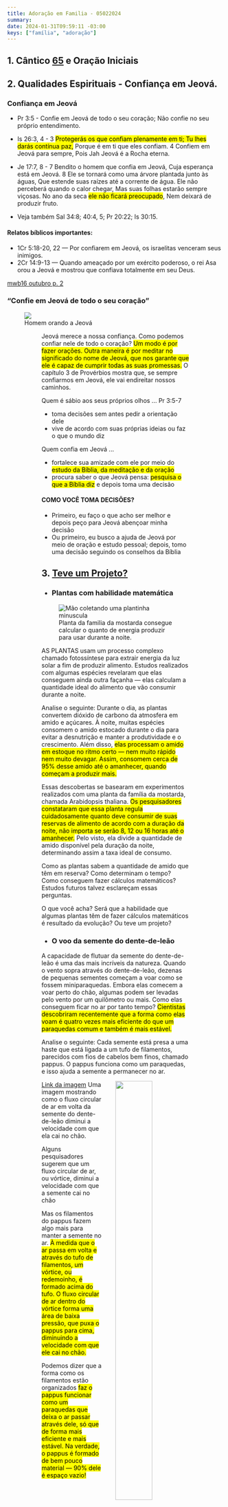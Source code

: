```yaml
---
title: Adoração em Familia - 05022024
summary:
date: 2024-01-31T09:59:11 -03:00
keys: ["família", "adoração"]
---
```


## 1. Cântico [65](https://wol.jw.org/pt/wol/d/r5/lp-t/1102016865) e Oração Iniciais

## 2. Qualidades Espirituais - Confiança em Jeová.

### Confiança em Jeová

- Pr 3:5 - Confie em Jeová de todo o seu coração; Não confie no seu próprio entendimento.

- Is 26:3, 4 - 3 <mark>Protegerás os que confiam plenamente em ti; Tu lhes darás contínua paz,</mark> Porque é em ti que eles confiam. 4 Confiem em Jeová para sempre, Pois Jah Jeová é a Rocha eterna.

- Je 17:7, 8 - 7 Bendito o homem que confia em Jeová, Cuja esperança está em Jeová. 8 Ele se tornará como uma árvore plantada junto às águas, Que estende suas raízes até a corrente de água. Ele não perceberá quando o calor chegar, Mas suas folhas estarão sempre viçosas. No ano da seca <mark>ele não ficará preocupado</mark>, Nem deixará de produzir fruto.

- Veja também Sal 34:8; 40:4, 5; Pr 20:22; Is 30:15.

#### Relatos bíblicos importantes:

- 1Cr 5:18-20, 22 — Por confiarem em Jeová, os israelitas venceram seus inimigos.
- 2Cr 14:9-13 — Quando ameaçado por um exército poderoso, o rei Asa orou a Jeová e mostrou que confiava totalmente em seu Deus.

[mwb16 outubro p. 2](https://wol.jw.org/pt/wol/d/r5/lp-t/202016364)

### “Confie em Jeová de todo o seu coração”

<figure> 
    <img src="https://wol.jw.org/pt/wol/mp/r5/lp-t/mwb16/2016/637">
    <figcaption>Homem orando a Jeová</figcaption>
<figure>

Jeová merece a nossa confiança. Como podemos confiar nele de todo o coração? <mark>Um modo é por fazer orações. Outra maneira é por meditar no significado do nome de Jeová, que nos garante que ele é capaz de cumprir todas as suas promessas.</mark> O capítulo 3 de Provérbios mostra que, se sempre confiarmos em Jeová, ele vai endireitar nossos caminhos.

Quem é sábio aos seus próprios olhos ...
Pr 3:5-7

- toma decisões sem antes pedir a orientação dele
- vive de acordo com suas próprias ideias ou faz o que o mundo diz

Quem confia em Jeová ...

- fortalece sua amizade com ele por meio do <mark>estudo da Bíblia, da meditação e da oração</mark>
- procura saber o que Jeová pensa: <mark>pesquisa o que a Bíblia diz</mark> e depois toma uma decisão

#### COMO VOCÊ TOMA DECISÕES?

- Primeiro, eu faço o que acho ser melhor e depois peço para Jeová abençoar minha decisão
- Ou primeiro, eu busco a ajuda de Jeová por meio de oração e estudo pessoal; depois, tomo uma decisão seguindo os conselhos da Bíblia

## 3. [Teve um Projeto?](https://www.jw.org/pt/ensinos-biblicos/ciencia/teve-um-projeto/)

- ### Plantas com habilidade matemática

<figure>
    <img src="https://cms-imgp.jw-cdn.org/img/p/102015408/univ/art/102015408_univ_lsr_lg.jpg" alt="Mão coletando uma plantinha minuscula">
    <figcaption>Planta da familia da mostarda consegue calcular o quanto de energia produzir para usar durante a noite.</figcaption>
</figure>

AS PLANTAS usam um processo complexo chamado fotossíntese para extrair energia da luz solar a fim de produzir alimento. Estudos realizados com algumas espécies revelaram que elas conseguem ainda outra façanha — elas calculam a quantidade ideal do alimento que vão consumir durante a noite.

Analise o seguinte: Durante o dia, as plantas convertem dióxido de carbono da atmosfera em amido e açúcares. À noite, muitas espécies consomem o amido estocado durante o dia para evitar a desnutrição e manter a produtividade e o crescimento. Além disso, <mark>elas processam o amido em estoque no ritmo certo — nem muito rápido nem muito devagar. Assim, consomem cerca de 95% desse amido até o amanhecer, quando começam a produzir mais.</mark>

Essas descobertas se basearam em experimentos realizados com uma planta da família da mostarda, chamada Arabidopsis thaliana. <mark>Os pesquisadores constataram que essa planta regula cuidadosamente quanto deve consumir de suas reservas de alimento de acordo com a duração da noite, não importa se serão 8, 12 ou 16 horas até o amanhecer.</mark> Pelo visto, ela divide a quantidade de amido disponível pela duração da noite, determinando assim a taxa ideal de consumo.

Como as plantas sabem a quantidade de amido que têm em reserva? Como determinam o tempo? Como conseguem fazer cálculos matemáticos? Estudos futuros talvez esclareçam essas perguntas.

O que você acha? Será que a habilidade que algumas plantas têm de fazer cálculos matemáticos é resultado da evolução? Ou teve um projeto?

- ### O voo da semente do dente-de-leão

A capacidade de flutuar da semente do dente-de-leão é uma das mais incríveis da natureza. Quando o vento sopra através do dente-de-leão, dezenas de pequenas sementes começam a voar como se fossem miniparaquedas. Embora elas comecem a voar perto do chão, algumas podem ser levadas pelo vento por um quilômetro ou mais. Como elas conseguem ficar no ar por tanto tempo? <mark>Cientistas descobriram recentemente que a forma como elas voam é quatro vezes mais eficiente do que um paraquedas comum e também é mais estável.</mark>

Analise o seguinte: Cada semente está presa a uma haste que está ligada a um tufo de filamentos, parecidos com fios de cabelos bem finos, chamado pappus. O pappus funciona como um paraquedas, e isso ajuda a semente a permanecer no ar.

<img style="width:50%; float:right; margin-left:2rem; margin-bottom: 2rem;" src='https://cms-imgp.jw-cdn.org/img/p/502200126/univ/wpub/502200126_univ_cnt_2_md.jpg'>

[Link da imagem](https://cms-imgp.jw-cdn.org/img/p/502200126/univ/wpub/502200126_univ_cnt_2_md.jpg) Uma imagem mostrando como o fluxo circular de ar em volta da semente do dente-de-leão diminui a velocidade com que ela cai no chão.

Alguns pesquisadores sugerem que um fluxo circular de ar, ou vórtice, diminui a velocidade com que a semente cai no chão

Mas os filamentos do pappus fazem algo mais para manter a semente no ar. <mark>À medida que o ar passa em volta e através do tufo de filamentos, um vórtice, ou redemoinho, é formado acima do tufo. O fluxo circular de ar dentro do vórtice forma uma área de baixa pressão, que puxa o pappus para cima, diminuindo a velocidade com que ele cai no chão.</mark>

Podemos dizer que a forma como os filamentos estão organizados <mark>faz o pappus funcionar como um paraquedas que deixa o ar passar através dele, só que de forma mais eficiente e mais estável. Na verdade, o pappus é formado de bem pouco material — 90% dele é espaço vazio!</mark>

<video controls poster="https://cms-imgp.jw-cdn.org/img/p/502200126/univ/wpub/502200126_univ_wsr_2_lg.jpg">
    <source src="https://download-a.akamaihd.net/files/content_assets/75/502200126_E_cnt_2_r480P.mp4">
</video>

Cientistas estão pesquisando formas de imitar o voo da semente do dente-de-leão. Uma dessas formas seria criar pequenos drones que precisem de pouca ou até nenhuma fonte de energia adicional. Esses drones poderiam ser usados de muitas maneiras, como, por exemplo, para verificar a qualidade do ar.

## 4. JW Broadcasting - Nicholas Ahladis: Jeová cuida dos “pequenos” (Mat. 18:10)

<video poster="https://cms-imgp.jw-cdn.org/img/p/jwbvod24/univ/art/jwbvod24_univ_wss_06_lg.jpg" controls>    
    <source src="https://download-a.akamaihd.net/files/media_publication/8c/jwbvod24_T_06_r480P.mp4">
</video>

9. Cântico [7](https://wol.jw.org/pt/wol/d/r5/lp-t/1102016807) e Oração Finais
